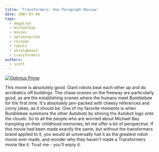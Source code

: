 ```yaml
---
title: 'Transformers: One Paragraph Review'
date: 2007-07-04
tags:
  - megatron
  - michaelbay
  - movies
  - optimusprime
  - reviews
  - robots
  - shialabeouf
  - transformers
authors:
  - scott
---
```


[![Optimus Prime](/images/713262500_7f92235f44.jpg)](http://www.flickr.com/photos/spaceninja/713262500/)

This movie is absolutely good. Giant robots beat each other up and do acrobatics off buildings. The chase scenes on the freeway are particularly good, as are the establishing scenes where the humans meet Bumblebee for the first time. It's absolutely jam-packed with cheesy references and corny jokes, as it should be. One of my favorite moments is when Bumblebee summons the other Autobots by shining the Autobot logo onto the clouds. So to all the people who are worried about Michael Bay trampling on their childhood memories, let me offer a bit of perspective. If this movie had been made exactly the same, but without the transformers brand applied to it, you would all universally hail it as the greatest robot movie ever made, and wonder why they haven't made a Transformers movie like it. Trust me - you'll enjoy it.
